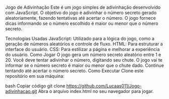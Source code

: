 Jogo de Adivinhação
Este é um jogo simples de adivinhação desenvolvido com JavaScript. O objetivo do jogo é adivinhar o número secreto gerado aleatoriamente, fazendo tentativas até acertar o número. O jogo fornece dicas informando se o número escolhido é maior ou menor que o número secreto.

Tecnologias Usadas
JavaScript: Utilizado para a lógica do jogo, como a geração de números aleatórios e controle de fluxo.
HTML: Para estruturar a interface do usuário.
CSS: Para estilizar a página e melhorar a experiência do usuário.
Como Jogar
O jogo gera um número secreto aleatório entre 1 e 20.
Você deve tentar adivinhar o número, digitando seu chute.
O jogo vai te informar se o número secreto é maior ou menor que o chute dado.
Continue tentando até acertar o número secreto.
Como Executar
Clone este repositório em sua máquina:

bash
Copiar código
git clone https://github.com/Lucaas011/Jogo-adivinhacao.git
Abra o arquivo index.html no seu navegador para jogar.
